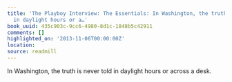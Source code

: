 ```yaml
---
title: 'The Playboy Interview: The Essentials: In Washington, the truth is never told
  in daylight hours or a…'
book_uuid: 435c903c-9cc6-4980-8d1c-1848b5c42911
comments: []
highlighted_on: '2013-11-06T00:00:00Z'
location:
source: readmill
---
```


In Washington, the truth is never told in daylight hours or across a desk.